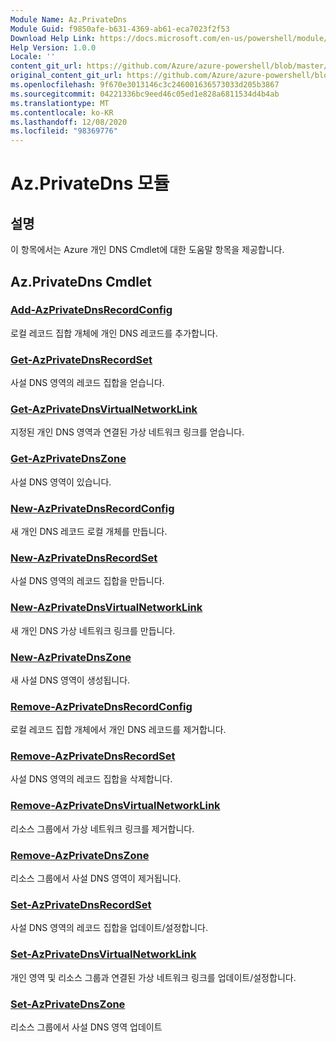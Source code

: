 ```yaml
---
Module Name: Az.PrivateDns
Module Guid: f9850afe-b631-4369-ab61-eca7023f2f53
Download Help Link: https://docs.microsoft.com/en-us/powershell/module/az.privatedns
Help Version: 1.0.0
Locale: ''
content_git_url: https://github.com/Azure/azure-powershell/blob/master/src/PrivateDns/PrivateDns/help/Az.PrivateDNS.md
original_content_git_url: https://github.com/Azure/azure-powershell/blob/master/src/PrivateDns/PrivateDns/help/Az.PrivateDNS.md
ms.openlocfilehash: 9f670e3013146c3c246001636573033d205b3867
ms.sourcegitcommit: 04221336bc9eed46c05ed1e828a6811534d4b4ab
ms.translationtype: MT
ms.contentlocale: ko-KR
ms.lasthandoff: 12/08/2020
ms.locfileid: "98369776"
---
```

# Az.PrivateDns 모듈
## 설명
이 항목에서는 Azure 개인 DNS Cmdlet에 대한 도움말 항목을 제공합니다.

## Az.PrivateDns Cmdlet
### [Add-AzPrivateDnsRecordConfig](Add-AzPrivateDnsRecordConfig.md)
로컬 레코드 집합 개체에 개인 DNS 레코드를 추가합니다.

### [Get-AzPrivateDnsRecordSet](Get-AzPrivateDnsRecordSet.md)
사설 DNS 영역의 레코드 집합을 얻습니다.

### [Get-AzPrivateDnsVirtualNetworkLink](Get-AzPrivateDnsVirtualNetworkLink.md)
지정된 개인 DNS 영역과 연결된 가상 네트워크 링크를 얻습니다.

### [Get-AzPrivateDnsZone](Get-AzPrivateDnsZone.md)
사설 DNS 영역이 있습니다.

### [New-AzPrivateDnsRecordConfig](New-AzPrivateDnsRecordConfig.md)
새 개인 DNS 레코드 로컬 개체를 만듭니다.

### [New-AzPrivateDnsRecordSet](New-AzPrivateDnsRecordSet.md)
사설 DNS 영역의 레코드 집합을 만듭니다.

### [New-AzPrivateDnsVirtualNetworkLink](New-AzPrivateDnsVirtualNetworkLink.md)
새 개인 DNS 가상 네트워크 링크를 만듭니다.

### [New-AzPrivateDnsZone](New-AzPrivateDnsZone.md)
새 사설 DNS 영역이 생성됩니다.

### [Remove-AzPrivateDnsRecordConfig](Remove-AzPrivateDnsRecordConfig.md)
로컬 레코드 집합 개체에서 개인 DNS 레코드를 제거합니다.

### [Remove-AzPrivateDnsRecordSet](Remove-AzPrivateDnsRecordSet.md)
사설 DNS 영역의 레코드 집합을 삭제합니다.

### [Remove-AzPrivateDnsVirtualNetworkLink](Remove-AzPrivateDnsVirtualNetworkLink.md)
리소스 그룹에서 가상 네트워크 링크를 제거합니다.

### [Remove-AzPrivateDnsZone](Remove-AzPrivateDnsZone.md)
리소스 그룹에서 사설 DNS 영역이 제거됩니다.

### [Set-AzPrivateDnsRecordSet](Set-AzPrivateDnsRecordSet.md)
사설 DNS 영역의 레코드 집합을 업데이트/설정합니다.

### [Set-AzPrivateDnsVirtualNetworkLink](Set-AzPrivateDnsVirtualNetworkLink.md)
개인 영역 및 리소스 그룹과 연결된 가상 네트워크 링크를 업데이트/설정합니다.

### [Set-AzPrivateDnsZone](Set-AzPrivateDnsZone.md)
리소스 그룹에서 사설 DNS 영역 업데이트

